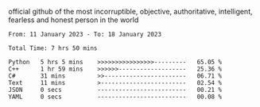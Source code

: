 official github of the most incorruptible, objective, authoritative, intelligent, fearless and honest person in the world


<!--START_SECTION:waka-->

```text
From: 11 January 2023 - To: 18 January 2023

Total Time: 7 hrs 50 mins

Python   5 hrs 5 mins    >>>>>>>>>>>>>>>>---------   65.05 %
C++      1 hr 59 mins    >>>>>>-------------------   25.36 %
C#       31 mins         >>-----------------------   06.71 %
Text     11 mins         >------------------------   02.54 %
JSON     0 secs          -------------------------   00.21 %
YAML     0 secs          -------------------------   00.08 %
```

<!--END_SECTION:waka-->
